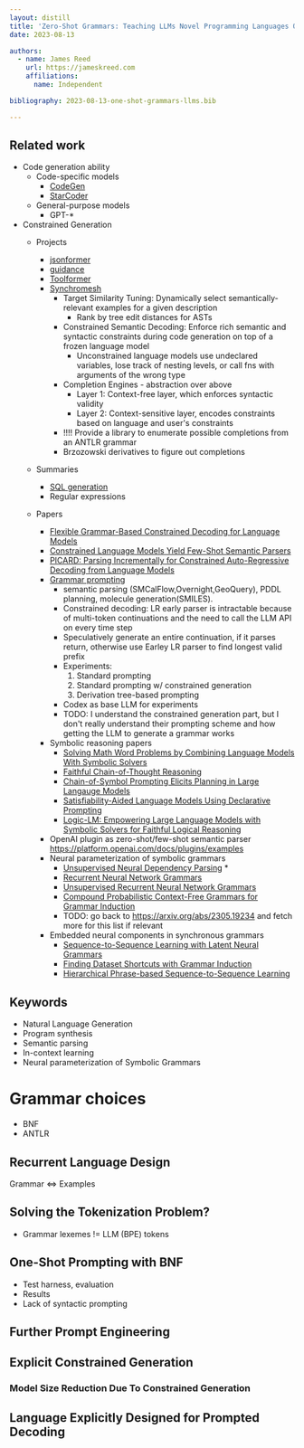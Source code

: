 ```yaml
---
layout: distill
title: 'Zero-Shot Grammars: Teaching LLMs Novel Programming Languages On-The-Fly'
date: 2023-08-13

authors:
  - name: James Reed
    url: https://jameskreed.com
    affiliations:
      name: Independent

bibliography: 2023-08-13-one-shot-grammars-llms.bib

---
```


## Related work
  * Code generation ability
    * Code-specific models
      * [CodeGen](https://github.com/salesforce/CodeGen)
      * [StarCoder](https://huggingface.co/blog/starcoder)
    * General-purpose models
      * GPT-*
  * Constrained Generation
    * Projects
      * [jsonformer](https://github.com/1rgs/jsonformer)
      * [guidance](https://github.com/guidance-ai/guidance)
      * [Toolformer](https://arxiv.org/abs/2302.04761) <d-cite key="schick2023toolformer"></d-cite>
      * [Synchromesh](https://arxiv.org/abs/2201.11227) <d-cite key="poesia2022synchromesh"></d-cite>
        * Target Similarity Tuning: Dynamically select semantically-relevant examples for a given description
          * Rank by tree edit distances for ASTs
        * Constrained Semantic Decoding: Enforce rich semantic and syntactic constraints during code generation on top of a frozen language model
          * Unconstrained language models use undeclared variables, lose track of nesting levels, or call fns with arguments of the wrong type
        * Completion Engines - abstraction over above
          * Layer 1: Context-free layer, which enforces syntactic validity
          * Layer 2: Context-sensitive layer, encodes constraints based on language and user's constraints
        * !!!! Provide a library to enumerate possible completions from an ANTLR grammar
        * Brzozowski derivatives to figure out completions


    * Summaries
      * [SQL generation](https://blog.langchain.dev/llms-and-sql/)
      * Regular expressions
    * Papers
      * [Flexible Grammar-Based Constrained Decoding for Language Models](https://arxiv.org/abs/2305.13971)<d-cite key="geng2023flexible"></d-cite>
      * [Constrained Language Models Yield Few-Shot Semantic Parsers](https://arxiv.org/abs/2104.08768) <d-cite key="shin2021constrained"></d-cite>
      * [PICARD: Parsing Incrementally for Constrained Auto-Regressive Decoding from Language Models](https://arxiv.org/abs/2109.05093) <d-cite key="scholak2021picard"></d-cite>
      * [Grammar prompting](https://arxiv.org/abs/2305.19234) <d-cite key="wang2023grammar"></d-cite>
        * semantic parsing (SMCalFlow,Overnight,GeoQuery), PDDL planning, molecule generation(SMILES).
        * Constrained decoding: LR early parser is intractable because of multi-token continuations and the need to call the LLM API on every time step
        * Speculatively generate an entire continuation, if it parses return, otherwise use Earley LR parser to find longest valid prefix
        * Experiments:
          1. Standard prompting
          2. Standard prompting w/ constrained generation
          3. Derivation tree-based prompting
        * Codex as base LLM for experiments
        * TODO: I understand the constrained generation part, but I don't really understand their prompting scheme and how getting the LLM to generate a grammar works
      * Symbolic reasoning papers
        * [Solving Math Word Problems by Combining Language Models With Symbolic Solvers](https://arxiv.org/abs/2304.09102) <d-cite key="heyueya2023solving"></d-cite>
        * [Faithful Chain-of-Thought Reasoning](https://arxiv.org/abs/2301.13379) <d-cite key="lyu2023faithful"></d-cite>
        * [Chain-of-Symbol Prompting Elicits Planning in Large Langauge Models](https://arxiv.org/abs/2305.10276) <d-cite key="hu2023chainofsymbol"></d-cite>
        * [Satisfiability-Aided Language Models Using Declarative Prompting](https://arxiv.org/abs/2305.09656) <d-cite key="ye2023satisfiabilityaided"></d-cite>
        * [Logic-LM: Empowering Large Language Models with Symbolic Solvers for Faithful Logical Reasoning](https://arxiv.org/abs/2305.12295) <d-cite key="pan2023logiclm"></d-cite>
      * OpenAI plugin as zero-shot/few-shot semantic parser https://platform.openai.com/docs/plugins/examples
      * Neural parameterization of symbolic grammars
        * [Unsupervised Neural Dependency Parsing](https://aclanthology.org/D16-1073/) <d-cite key="jiang-etal-2016-unsupervised"></d-cite>
          *
        * [Recurrent Neural Network Grammars](https://arxiv.org/abs/1602.07776) <d-cite key="dyer2016recurrent"></d-cite>
        * [Unsupervised Recurrent Neural Network Grammars](https://aclanthology.org/N19-1114/) <d-cite key="kim-etal-2019-unsupervised"></d-cite>
        * [Compound Probabilistic Context-Free Grammars for Grammar Induction](https://aclanthology.org/P19-1228/) <d-cite key="kim-etal-2019-compound"></d-cite>
        * TODO: go back to https://arxiv.org/abs/2305.19234 and fetch more for this list if relevant
      * Embedded neural components in synchronous grammars
        * [Sequence-to-Sequence Learning with Latent Neural Grammars](https://arxiv.org/abs/2109.01135) <d-cite key="kim2021sequencetosequence"></d-cite>
        * [Finding Dataset Shortcuts with Grammar Induction](https://arxiv.org/abs/2210.11560) <d-cite key="friedman2022finding"></d-cite>
        * [Hierarchical Phrase-based Sequence-to-Sequence Learning](https://arxiv.org/abs/2211.07906) <d-cite key="wang2022hierarchical"></d-cite>


## Keywords

* Natural Language Generation
* Program synthesis
* Semantic parsing
* In-context learning
* Neural parameterization of Symbolic Grammars

# Grammar choices

* BNF
* ANTLR

## Recurrent Language Design

Grammar <=> Examples

## Solving the Tokenization Problem?

* Grammar lexemes != LLM (BPE) tokens

## One-Shot Prompting with BNF
  * Test harness, evaluation
  * Results
  * Lack of syntactic prompting

## Further Prompt Engineering

## Explicit Constrained Generation

### Model Size Reduction Due To Constrained Generation

## Language Explicitly Designed for Prompted Decoding
